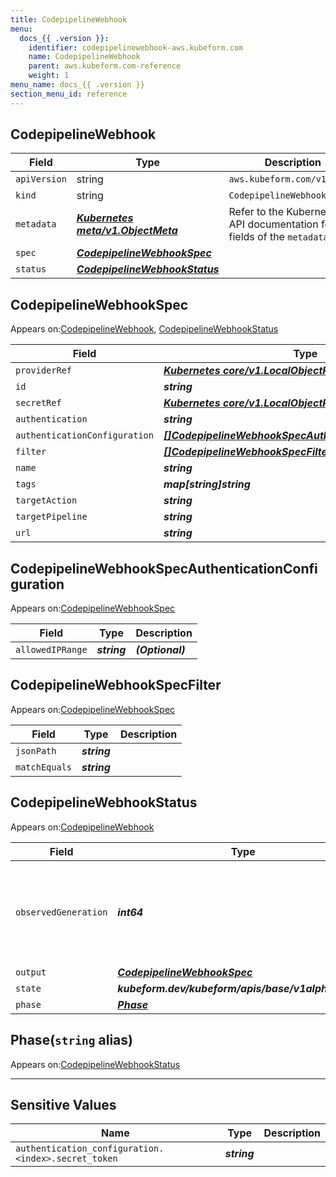 ```yaml
---
title: CodepipelineWebhook
menu:
  docs_{{ .version }}:
    identifier: codepipelinewebhook-aws.kubeform.com
    name: CodepipelineWebhook
    parent: aws.kubeform.com-reference
    weight: 1
menu_name: docs_{{ .version }}
section_menu_id: reference
---
```


## CodepipelineWebhook
| Field | Type | Description |
| ------ | ----- | ----------- |
| `apiVersion` | string | `aws.kubeform.com/v1alpha1` |
|    `kind` | string | `CodepipelineWebhook` |
| `metadata` | ***[Kubernetes meta/v1.ObjectMeta](https://v1-18.docs.kubernetes.io/docs/reference/generated/kubernetes-api/v1.18/#objectmeta-v1-meta)***|Refer to the Kubernetes API documentation for the fields of the `metadata` field.|
| `spec` | ***[CodepipelineWebhookSpec](#codepipelinewebhookspec)***||
| `status` | ***[CodepipelineWebhookStatus](#codepipelinewebhookstatus)***||
## CodepipelineWebhookSpec

Appears on:[CodepipelineWebhook](#codepipelinewebhook), [CodepipelineWebhookStatus](#codepipelinewebhookstatus)

| Field | Type | Description |
| ------ | ----- | ----------- |
| `providerRef` | ***[Kubernetes core/v1.LocalObjectReference](https://v1-18.docs.kubernetes.io/docs/reference/generated/kubernetes-api/v1.18/#localobjectreference-v1-core)***||
| `id` | ***string***||
| `secretRef` | ***[Kubernetes core/v1.LocalObjectReference](https://v1-18.docs.kubernetes.io/docs/reference/generated/kubernetes-api/v1.18/#localobjectreference-v1-core)***||
| `authentication` | ***string***||
| `authenticationConfiguration` | ***[[]CodepipelineWebhookSpecAuthenticationConfiguration](#codepipelinewebhookspecauthenticationconfiguration)***| ***(Optional)*** |
| `filter` | ***[[]CodepipelineWebhookSpecFilter](#codepipelinewebhookspecfilter)***||
| `name` | ***string***||
| `tags` | ***map[string]string***| ***(Optional)*** |
| `targetAction` | ***string***||
| `targetPipeline` | ***string***||
| `url` | ***string***| ***(Optional)*** |
## CodepipelineWebhookSpecAuthenticationConfiguration

Appears on:[CodepipelineWebhookSpec](#codepipelinewebhookspec)

| Field | Type | Description |
| ------ | ----- | ----------- |
| `allowedIPRange` | ***string***| ***(Optional)*** |
## CodepipelineWebhookSpecFilter

Appears on:[CodepipelineWebhookSpec](#codepipelinewebhookspec)

| Field | Type | Description |
| ------ | ----- | ----------- |
| `jsonPath` | ***string***||
| `matchEquals` | ***string***||
## CodepipelineWebhookStatus

Appears on:[CodepipelineWebhook](#codepipelinewebhook)

| Field | Type | Description |
| ------ | ----- | ----------- |
| `observedGeneration` | ***int64***| ***(Optional)*** Resource generation, which is updated on mutation by the API Server.|
| `output` | ***[CodepipelineWebhookSpec](#codepipelinewebhookspec)***| ***(Optional)*** |
| `state` | ***kubeform.dev/kubeform/apis/base/v1alpha1.State***| ***(Optional)*** |
| `phase` | ***[Phase](#phase)***| ***(Optional)*** |
## Phase(`string` alias)

Appears on:[CodepipelineWebhookStatus](#codepipelinewebhookstatus)

---
## Sensitive Values
| Name | Type | Description |
|------|------|-------------|
| `authentication_configuration.<index>.secret_token` | ***string*** ||
